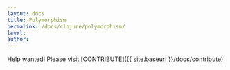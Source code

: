 ```yaml
---
layout: docs
title: Polymorphism
permalink: /docs/clojure/polymorphism/
level: 
author: 
---
```


Help wanted! Please visit  [CONTRIBUTE]({{ site.baseurl }}/docs/contribute)
